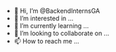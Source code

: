 - 👋 Hi, I’m @BackendInternsGA
- 👀 I’m interested in ...
- 🌱 I’m currently learning ...
- 💞️ I’m looking to collaborate on ...
- 📫 How to reach me ...

<!---
BackendInternsGA/BackendInternsGA is a ✨ special ✨ repository because its `README.md` (this file) appears on your GitHub profile.
You can click the Preview link to take a look at your changes.
--->
